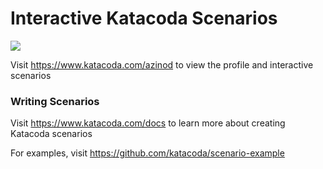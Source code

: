# Interactive Katacoda Scenarios

[![](http://shields.katacoda.com/katacoda/azinod/count.svg)](https://www.katacoda.com/azinod "Get your profile on Katacoda.com")

Visit https://www.katacoda.com/azinod to view the profile and interactive scenarios

### Writing Scenarios
Visit https://www.katacoda.com/docs to learn more about creating Katacoda scenarios

For examples, visit https://github.com/katacoda/scenario-example
